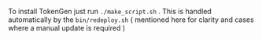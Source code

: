 To install TokenGen just run `./make_script.sh` . 
This is handled automatically by the `bin/redeploy.sh` 
( mentioned here for clarity and cases where a manual update is required )
